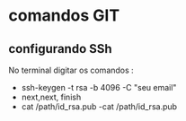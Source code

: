 # comandos GIT

## configurando SSh

No terminal digitar os comandos :

- ssh-keygen -t rsa -b 4096 -C "seu email"
- next,next, finish
- cat /path/id_rsa.pub
-cat /path/id_rsa.pub